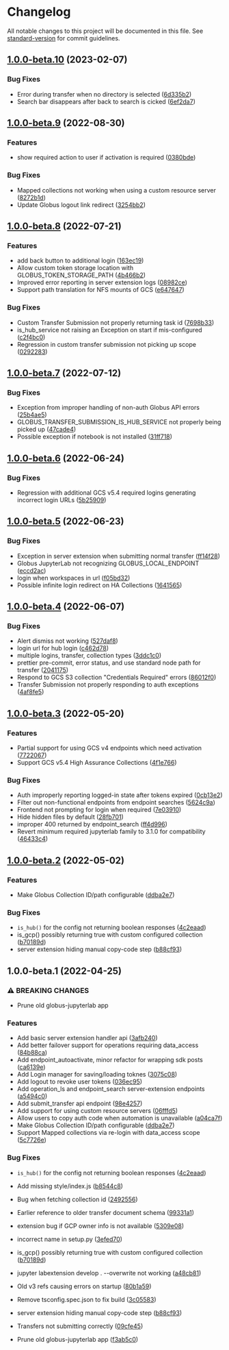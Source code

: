 # Changelog

All notable changes to this project will be documented in this file. See [standard-version](https://github.com/conventional-changelog/standard-version) for commit guidelines.

## [1.0.0-beta.10](https://github.com/globus/globus-jupyterlab/compare/v1.0.0b9...v1.0.0b10) (2023-02-07)

### Bug Fixes

- Error during transfer when no directory is selected ([6d335b2](https://github.com/globus/globus-jupyterlab/commit/6d335b2b301f0cc6a085f8676192cb2310510071))
- Search bar disappears after back to search is cicked ([6ef2da7](https://github.com/globus/globus-jupyterlab/commit/6ef2da78ed914daac22917d160528e36f27df916))

## [1.0.0-beta.9](https://github.com/globus/globus-jupyterlab/compare/v1.0.0b8...v1.0.0b9) (2022-08-30)

### Features

- show required action to user if activation is required ([0380bde](https://github.com/globus/globus-jupyterlab/commit/0380bde9a6ddfc57dc97b49402dff16cea7644df))

### Bug Fixes

- Mapped collections not working when using a custom resource server ([8272b1d](https://github.com/globus/globus-jupyterlab/commit/8272b1d5de8203ce26a7f246b8048ef83245b861))
- Update Globus logout link redirect ([3254bb2](https://github.com/globus/globus-jupyterlab/commit/3254bb2e1891052d04a99296f8f180b334e632fe))

## [1.0.0-beta.8](https://github.com/globus/globus-jupyterlab/compare/v1.0.0b7...v1.0.0b8) (2022-07-21)

### Features

- add back button to additional login ([163ec19](https://github.com/globus/globus-jupyterlab/commit/163ec19405bed8bf3fe9b3236fe10b8aacc913d7))
- Allow custom token storage location with GLOBUS_TOKEN_STORAGE_PATH ([4b466b2](https://github.com/globus/globus-jupyterlab/commit/4b466b20199eae1251aeaea5170d91de866a050e))
- Improved error reporting in server extension logs ([08982ce](https://github.com/globus/globus-jupyterlab/commit/08982cecd3047b48b490d5716cbebe3cf70ea201))
- Support path translation for NFS mounts of GCS ([e647647](https://github.com/globus/globus-jupyterlab/commit/e6476472da86fd4386747c40a84af162979caddc))

### Bug Fixes

- Custom Transfer Submission not properly returning task id ([7698b33](https://github.com/globus/globus-jupyterlab/commit/7698b33996c59d9e9ce402377831cdc166479b27))
- is_hub_service not raising an Exception on start if mis-configured ([c2f4bc0](https://github.com/globus/globus-jupyterlab/commit/c2f4bc042e361d4935027f7f51bb36cd33c73c99))
- Regression in custom transfer submission not picking up scope ([0292283](https://github.com/globus/globus-jupyterlab/commit/0292283ca2c99e482606783a2871df40f95957fe))

## [1.0.0-beta.7](https://github.com/globus/globus-jupyterlab/compare/v1.0.0b6...v1.0.0b7) (2022-07-12)

### Bug Fixes

- Exception from improper handling of non-auth Globus API errors ([25b4ae5](https://github.com/globus/globus-jupyterlab/commit/25b4ae5a12879a3b73352cd2859a34e4bbe0e6da))
- GLOBUS_TRANSFER_SUBMISSION_IS_HUB_SERVICE not properly being picked up ([47cade4](https://github.com/globus/globus-jupyterlab/commit/47cade49751d70558f3cd8e31595eb67ff7940bc))
- Possible exception if notebook is not installed ([31ff718](https://github.com/globus/globus-jupyterlab/commit/31ff718d91a4242b0d3a3a79dc59a3c4be03a49d))

## [1.0.0-beta.6](https://github.com/globus/globus-jupyterlab/compare/v1.0.0b5...v1.0.0b6) (2022-06-24)

### Bug Fixes

- Regression with additional GCS v5.4 required logins generating incorrect login URLs ([5b25909](https://github.com/globus/globus-jupyterlab/commit/5b259095eaabb074bca7bf16d3d7cce35fe57949))

## [1.0.0-beta.5](https://github.com/globus/globus-jupyterlab/compare/v1.0.0b4...v1.0.0b5) (2022-06-23)

### Bug Fixes

- Exception in server extension when submitting normal transfer ([ff14f28](https://github.com/globus/globus-jupyterlab/commit/ff14f28999ae66bec22ab117e801f07517515f8e))
- Globus JupyterLab not recognizing GLOBUS_LOCAL_ENDPOINT ([eccd2ac](https://github.com/globus/globus-jupyterlab/commit/eccd2ace87ef1b42f052de6a65a1888b61d8f06a))
- login when workspaces in url ([f05bd32](https://github.com/globus/globus-jupyterlab/commit/f05bd327ee657c262023260f8c509c53c6986bb3))
- Possible infinite login redirect on HA Collections ([1641565](https://github.com/globus/globus-jupyterlab/commit/16415656745d7a6e54a1dc18b854140f6a6262a9))

## [1.0.0-beta.4](https://github.com/globus/globus-jupyterlab/compare/v1.0.0b3...v1.0.0b4) (2022-06-07)

### Bug Fixes

- Alert dismiss not working ([527daf8](https://github.com/globus/globus-jupyterlab/commit/527daf8b941ea90e1965cf444ffc57a0d41ddf0c))
- login url for hub login ([c462d78](https://github.com/globus/globus-jupyterlab/commit/c462d78277663a0da9e06957e958692eedc2dd99))
- multiple logins, transfer, collection types ([3ddc1c0](https://github.com/globus/globus-jupyterlab/commit/3ddc1c049ca8cc2e915877bd01f3132a19b3bb96))
- prettier pre-commit, error status, and use standard node path for transfer ([2041175](https://github.com/globus/globus-jupyterlab/commit/20411754908e08659296fa28e6a1cdce932bf65f))
- Respond to GCS S3 collection "Credentials Required" errors ([86012f0](https://github.com/globus/globus-jupyterlab/commit/86012f06c036138ed1ff3d70f0b6d6302e8d57b4))
- Transfer Submission not properly responding to auth exceptions ([4af8fe5](https://github.com/globus/globus-jupyterlab/commit/4af8fe5011e74f42ab254a802e658f004c9e3c4f))

## [1.0.0-beta.3](https://github.com/globus/globus-jupyterlab/compare/v1.0.0b2...v1.0.0b3) (2022-05-20)

### Features

- Partial support for using GCS v4 endpoints which need activation ([7722067](https://github.com/globus/globus-jupyterlab/commit/77220677e7a6f169f6df7ae40618f23df01aeb5f))
- Support GCS v5.4 High Assurance Collections ([4f1e766](https://github.com/globus/globus-jupyterlab/commit/4f1e766f1051bdb00b66c8d9f13bb59f7086d2cf))

### Bug Fixes

- Auth improperly reporting logged-in state after tokens expired ([0cb13e2](https://github.com/globus/globus-jupyterlab/commit/0cb13e25cc2b28f18c7a493affacf06d8e245aaa))
- Filter out non-functional endpoints from endpoint searches ([5624c9a](https://github.com/globus/globus-jupyterlab/commit/5624c9a0f7db4af65f1184fe146fc4cbbecce5e3))
- Frontend not prompting for login when required ([7e03910](https://github.com/globus/globus-jupyterlab/commit/7e039100c55b08d1a774843883d4f1d87c72b58c))
- Hide hidden files by default ([28fb701](https://github.com/globus/globus-jupyterlab/commit/28fb7017b768c7d121df46ffde4749d9cd866e1c))
- improper 400 returned by endpoint_search ([ff4d996](https://github.com/globus/globus-jupyterlab/commit/ff4d99666ae9fd9703018a2edcfb1388019930f9))
- Revert minimum required jupyterlab family to 3.1.0 for compatibility ([46433c4](https://github.com/globus/globus-jupyterlab/commit/46433c4481e90b55a3f3a3b10f48a31eabbfda06))

## [1.0.0-beta.2](https://github.com/globus/globus-jupyterlab/compare/v1.0.0b1...v1.0.0b2) (2022-05-02)

### Features

- Make Globus Collection ID/path configurable ([ddba2e7](https://github.com/globus/globus-jupyterlab/commit/ddba2e779f2069331bb0441cbf1669af175b379b))

### Bug Fixes

- `is_hub()` for the config not returning boolean responses ([4c2eaad](https://github.com/globus/globus-jupyterlab/commit/4c2eaad7194fa9becd17bae0ba80326c52397e3b))
- is_gcp() possibly returning true with custom configured collection ([b70189d](https://github.com/globus/globus-jupyterlab/commit/b70189d466582ac090f021fbbe56317cb99eb647))
- server extension hiding manual copy-code step ([b88cf93](https://github.com/globus/globus-jupyterlab/commit/b88cf937bed18ccf006f65773a015d6defa94e8a))

## 1.0.0-beta.1 (2022-04-25)

### ⚠ BREAKING CHANGES

- Prune old globus-jupyterlab app

### Features

- Add basic server extension handler api ([3afb240](https://github.com/globus/globus-jupyterlab/commit/3afb24046a7c61efc1f00fd168159403958e36fc))
- Add better failover support for operations requiring data_access ([84b88ca](https://github.com/globus/globus-jupyterlab/commit/84b88ca78a8be2b035f7e52a83143f376c8c3fcb))
- Add endpoint_autoactivate, minor refactor for wrapping sdk posts ([ca6139e](https://github.com/globus/globus-jupyterlab/commit/ca6139e74a5b00693bf39c540146eca8416e94e1))
- Add Login manager for saving/loading toknes ([3075c08](https://github.com/globus/globus-jupyterlab/commit/3075c0815779b7f814425fc3e51aa35e715b0eab))
- Add logout to revoke user tokens ([036ec95](https://github.com/globus/globus-jupyterlab/commit/036ec951ab59eb7240f3e526d921ee0f8fd2c716))
- Add operation_ls and endpoint_search server-extension endpoints ([a5494c0](https://github.com/globus/globus-jupyterlab/commit/a5494c0d9cfbadaa902c199b39e7813a141eb66b))
- Add submit_transfer api endpoint ([98e4257](https://github.com/globus/globus-jupyterlab/commit/98e42573605d61cded1b76e2e63c1e249526cdb3))
- Add support for using custom resource servers ([06fffd5](https://github.com/globus/globus-jupyterlab/commit/06fffd50f057f8db1a7054af6ce2415c389d0248))
- Allow users to copy auth code when automation is unavailable ([a04ca7f](https://github.com/globus/globus-jupyterlab/commit/a04ca7fc9fd0c374a4ba7a947bb92f28454f7bcc))
- Make Globus Collection ID/path configurable ([ddba2e7](https://github.com/globus/globus-jupyterlab/commit/ddba2e779f2069331bb0441cbf1669af175b379b))
- Support Mapped collections via re-login with data_access scope ([5c7726e](https://github.com/globus/globus-jupyterlab/commit/5c7726e4b63d0cea840788b94d75fb55ad4528ef))

### Bug Fixes

- `is_hub()` for the config not returning boolean responses ([4c2eaad](https://github.com/globus/globus-jupyterlab/commit/4c2eaad7194fa9becd17bae0ba80326c52397e3b))
- Add missing style/index.js ([b8544c8](https://github.com/globus/globus-jupyterlab/commit/b8544c8d5ffbfce6daef882f8c3891f7af708b09))
- Bug when fetching collection id ([2492556](https://github.com/globus/globus-jupyterlab/commit/2492556ba1cbd9fa9ef6d02f85343286a0401959))
- Earlier reference to older transfer document schema ([99331a1](https://github.com/globus/globus-jupyterlab/commit/99331a1d4c9798a88cd3015261ef50da38e3a7dd))
- extension bug if GCP owner info is not available ([5309e08](https://github.com/globus/globus-jupyterlab/commit/5309e088660e8379d3ad97e7d80834c2cbe38349))
- incorrect name in setup.py ([3efed70](https://github.com/globus/globus-jupyterlab/commit/3efed709e4f87e21a5d498f90e870beb0e94dd15))
- is_gcp() possibly returning true with custom configured collection ([b70189d](https://github.com/globus/globus-jupyterlab/commit/b70189d466582ac090f021fbbe56317cb99eb647))
- jupyter labextension develop . --overwrite not working ([a48cb81](https://github.com/globus/globus-jupyterlab/commit/a48cb81ee47a9e692d0521497d8372587119158b))
- Old v3 refs causing errors on startup ([80b1a59](https://github.com/globus/globus-jupyterlab/commit/80b1a590133608c5adfd23f2b4f0c58a3d6b68f9))
- Remove tsconfig.spec.json to fix build ([3c05583](https://github.com/globus/globus-jupyterlab/commit/3c0558368a350ae899794c2d9e11acbb09d75d86))
- server extension hiding manual copy-code step ([b88cf93](https://github.com/globus/globus-jupyterlab/commit/b88cf937bed18ccf006f65773a015d6defa94e8a))
- Transfers not submitting correctly ([09cfe45](https://github.com/globus/globus-jupyterlab/commit/09cfe45e166614bb871590fe94eb71d4749b5296))

- Prune old globus-jupyterlab app ([f3ab5c0](https://github.com/globus/globus-jupyterlab/commit/f3ab5c0e266ce506c64c07f55256627a87b47059))
